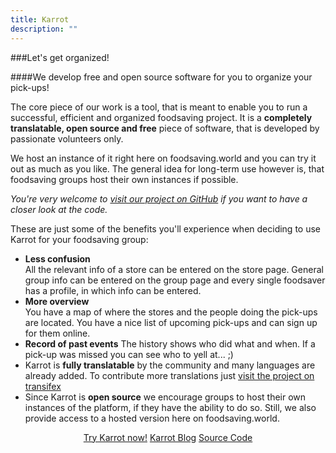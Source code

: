 ```yaml
---
title: Karrot
description: ""
---
```


###Let's get organized!

####We develop free and open source software for you to organize your pick-ups!

The core piece of our work is a tool, that is meant to enable you to run a successful, efficient and organized foodsaving project. It is a **completely translatable, open source and free** piece of software, that is developed by passionate volunteers only.

We host an instance of it right here on foodsaving.world and you can try it out as much as you like. The general idea for long-term use however is, that foodsaving groups host their own instances if possible.

_You're very welcome to  [visit our project on GitHub](https://github.com/yunity/karrot-frontend) if you want to have a closer look at the code._

These are just some of the benefits you'll experience when deciding to use Karrot for your foodsaving group:
- **Less confusion**  
  All the relevant info of a store can be entered on the store page. General group info can be entered on the group page and every single foodsaver has a profile, in which info can be entered.
- **More overview**  
  You have a map of where the stores and the people doing the pick-ups are located. You have a nice list of upcoming pick-ups and can sign up for them online.
- **Record of past events**
  The history shows who did what and when. If a pick-up was missed you can see who to yell at... ;)
- Karrot is **fully translatable** by the community and many languages are already added. To contribute more translations just [visit the project on transifex](https://www.transifex.com/yunity-1/karrot/)
- Since Karrot is **open source** we encourage groups to host their own instances of the platform, if they have the ability to do so. Still, we also provide access to a hosted version here on foodsaving.world.

<div align="center">
    <a href="https://karrot.world" target="_blank" class="button">Try Karrot now!</a>
    <a href="https://blog.foodsaving.world" target="_blank" class="button">Karrot Blog</a>
    <a href="https://github.com/yunity/karrot-frontend" target="_blank" class="button">Source Code</a>
</div>
